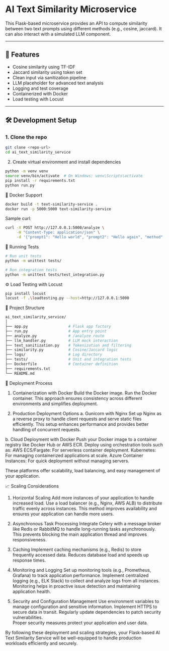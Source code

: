 # AI Text Similarity Microservice

This Flask-based microservice provides an API to compute similarity between two text prompts using different methods (e.g., cosine, jaccard). It can also interact with a simulated LLM component.

---

## 🚀 Features

- Cosine similarity using TF-IDF
- Jaccard similarity using token set
- Clean input via sanitization pipeline
- LLM placeholder for advanced text analysis
- Logging and test coverage
- Containerized with Docker
- Load testing with Locust

---

## 🛠️ Development Setup

### 1. Clone the repo
```bash
git clone <repo-url>
cd ai_text_similarity_service
```
2. Create virtual environment and install dependencies
```bash
python -m venv venv
source venv/bin/activate  # On Windows: venv\Scripts\activate
pip install -r requirements.txt
python run.py
```

🐳 Docker Support
```bash
docker build -t text-similarity-service .
docker run -p 5000:5000 text-similarity-service
```

Sample curl:

```bash
curl -X POST http://127.0.0.1:5000/analyze \
     -H "Content-Type: application/json" \
     -d '{"prompt1": "Hello world", "prompt2": "Hello again", "method": "cosine"}'
```

🧪 Running Tests
```bash
# Run unit tests
python -m unittest tests/

# Run integration tests
python -m unittest tests/test_integration.py
```


⚙️ Load Testing with Locust
```bash
pip install locust
locust -f .\loadtesting.py --host=http://127.0.0.1:5000
```

📂 Project Structure
```bash
ai_text_similarity_service/
│
├── app.py                  # Flask app factory
├── run.py                  # App entry point
├── analyze.py              # /analyze route
├── llm_handler.py          # LLM mock interaction
├── text_sanitization.py    # Tokenization and filtering
├── similarity.py           # Cosine/Jaccard logic
├── logs/                   # Log directory
├── tests/                  # Unit and integration tests
├── Dockerfile              # Container definition
├── requirements.txt
└── README.md
```

🚀 Deployment Process
1. Containerization with Docker
  Build the Docker image.
  Run the Docker container.
  This approach ensures consistency across different environments and simplifies deployment.

2. Production Deployment Options
  a. Gunicorn with Nginx
    Set up Nginx as a reverse proxy to handle client requests and serve static files efficiently.
    This setup enhances performance and provides better handling of concurrent requests.

  b. Cloud Deployment with Docker
    Push your Docker image to a container registry like Docker Hub or AWS ECR.
    Deploy using orchestration tools such as:
      AWS ECS/Fargate: For serverless container deployment.
      Kubernetes: For managing containerized applications at scale.
      Azure Container Instances: For quick deployment without managing servers.
    
  These platforms offer scalability, load balancing, and easy management of your application.

📈 Scaling Considerations
1. Horizontal Scaling
  Add more instances of your application to handle increased load.
  Use a load balancer (e.g., Nginx, AWS ALB) to distribute traffic evenly across instances.
  This method improves availability and ensures your application can handle more users.

2. Asynchronous Task Processing
  Integrate Celery with a message broker like Redis or RabbitMQ to handle long-running tasks asynchronously.
  This prevents blocking the main application thread and improves responsiveness.

3. Caching
  Implement caching mechanisms (e.g., Redis) to store frequently accessed data.
  Reduces database load and speeds up response times.

4. Monitoring and Logging
  Set up monitoring tools (e.g., Prometheus, Grafana) to track application performance.
  Implement centralized logging (e.g., ELK Stack) to collect and analyze logs from all instances.
  Monitoring helps in proactive issue detection and maintaining application health.

5. Security and Configuration Management
  Use environment variables to manage configuration and sensitive information.
  Implement HTTPS to secure data in transit.
  Regularly update dependencies to patch security vulnerabilities.  
  Proper security measures protect your application and user data.

By following these deployment and scaling strategies, your Flask-based AI Text Similarity Service will be well-equipped to handle production workloads efficiently and securely.






